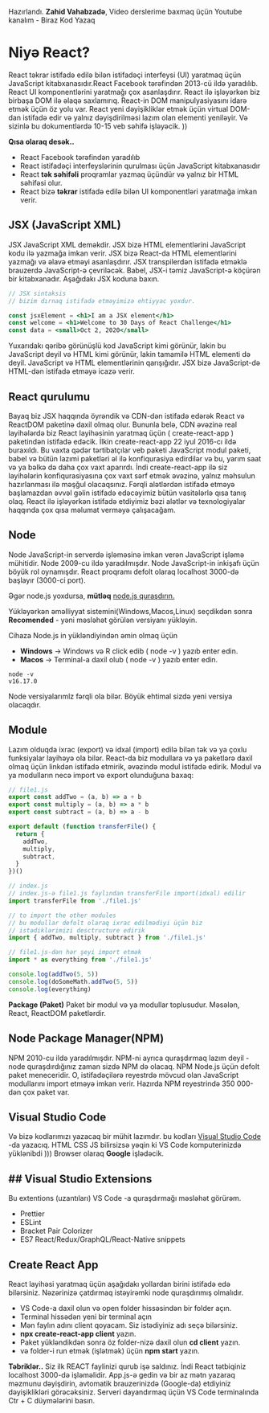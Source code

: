 Hazırlandı. **Zahid Vahabzadə**, Video derslerime baxmaq üçün
Youtube kanalım - Biraz Kod Yazaq
# Niyə React? 
React təkrar istifadə edilə bilən istifadəçi interfeysi (UI) yaratmaq üçün JavaScript kitabxanasıdır.React Facebook tərəfindən 2013-cü ildə yaradılıb. React UI komponentlərini yaratmağı çox asanlaşdırır. React ilə işləyərkən biz birbaşa DOM ilə əlaqə saxlamırıq. React-in DOM manipulyasiyasını idarə etmək üçün öz yolu var. React yeni dəyişikliklər etmək üçün virtual DOM-dan istifadə edir və yalnız dəyişdirilməsi lazım olan elementi yeniləyir. Və sizinlə bu dokumentlərdə 10-15 veb səhifə işləyəcik. ))

**Qısa olaraq desək..**
* React Facebook tərəfindən yaradılıb
* React istifadəçi interfeyslərinin qurulması üçün JavaScript kitabxanasıdır
* React **tək səhifəli** proqramlar yazmaq üçündür və yalnız bir HTML səhifəsi olur.
* React bizə **təkrar** istifadə edilə bilən UI komponentləri yaratmağa imkan verir.

## JSX (JavaScript XML)
JSX JavaScript XML deməkdir. JSX bizə HTML elementlərini JavaScript kodu ilə yazmağa imkan verir. JSX  bizə React-da HTML elementlərini yazmağı və əlavə etməyi asanlaşdırır. JSX transpilerdən istifadə etməklə brauzerdə JavaScript-ə çevriləcək. Babel, JSX-i təmiz JavaScript-ə köçürən bir kitabxanadır. Aşağıdakı JSX koduna baxın.
```jsx
// JSX sintaksis
// bizim dırnaq istifadə etməyimizə ehtiyyac yoxdur.

const jsxElement = <h1>I am a JSX element</h1>
const welcome = <h1>Welcome to 30 Days of React Challenge</h1>
const data = <small>Oct 2, 2020</small>
```
Yuxarıdakı qəribə görünüşlü kod JavaScript kimi görünür, lakin bu JavaScript deyil və HTML kimi görünür, lakin tamamilə HTML elementi də deyil. JavaScript və HTML elementlərinin qarışığıdır. JSX bizə JavaScript-də HTML-dən istifadə etməyə icazə verir.
## React qurulumu
Bayaq biz JSX haqqında öyrəndik və CDN-dən istifadə edərək React və ReactDOM paketinə daxil olmaq olur. Bununla belə, CDN əvəzinə real layihələrdə biz React layihəsinin yaratmaq üçün ( create-react-app ) paketindən istifadə edəcik. İlkin create-react-app 22 iyul 2016-cı ildə buraxıldı. Bu vaxta qədər tərtibatçılar veb paketi JavaScript modul paketi, babel və bütün lazımi paketləri əl ilə konfiqurasiya edirdilər və bu, yarım saat və ya bəlkə də daha çox vaxt aparırdı. İndi create-react-app ilə siz layihələrin konfiqurasiyasına çox vaxt sərf etmək əvəzinə, yalnız məhsulun hazırlanması ilə məşğul olacaqsınız. Fərqli alətlərdən istifadə etməyə başlamazdan əvvəl gəlin istifadə edəcəyimiz bütün vasitələrlə qısa tanış olaq. React ilə işləyərkən istifadə etdiyimiz bəzi alətlər və texnologiyalar haqqında çox qısa məlumat verməyə çalışacağam.

## Node
Node JavaScript-in serverdə işləməsinə imkan verən JavaScript işləmə mühitidir. Node 2009-cu ildə yaradılmışdır. Node JavaScript-in inkişafı üçün böyük rol oynamışdır. React proqramı defolt olaraq localhost 3000-də başlayır (3000-ci port). 

Əgər node.js yoxdursa, **mütləq** [node.js quraşdırın.](https://nodejs.org/en/download/)

Yükləyərkən əməlliyyat sistemini(Windows,Macos,Linux) seçdikdən sonra **Recomended** - yəni məsləhət görülən versiyanı yükləyin. 

Cihaza Node.js in yükləndiyindən əmin olmaq üçün 
* **Windows** -> Windows və R click edib ( node -v ) yazıb enter edin.
* **Macos** -> Terminal-a daxil olub ( node -v ) yazıb enter edin.

```
node -v
v16.17.0
```
Node versiyalarımlz fərqli ola bilər. Böyük ehtimal sizdə yeni versiya olacaqdır. 


## Module
Lazım olduqda ixrac (export) və idxal (import) edilə bilən tək və ya çoxlu funksiyalar layihəyə ola bilər. React-da biz modullara və ya paketlərə daxil olmaq üçün linkdən istifadə etmirik, əvəzində modul istifadə edirik. Modul və ya modulların necə import və export olunduğuna baxaq:
```jsx
// file1.js
export const addTwo = (a, b) => a + b
export const multiply = (a, b) => a * b
export const subtract = (a, b) => a - b

export default (function transferFile() {
  return {
    addTwo,
    multiply,
    subtract,
  }
})()
```
```jsx
// index.js
// index.js-ə file1.js faylından transferFile import(idxal) edilir
import transferFile from './file1.js'

// to import the other modules
// bu modullar defolt olaraq ixrac edilmədiyi üçün biz 
// istədiklərimizi desctructure edirik 
import { addTwo, multiply, subtract } from './file1.js'

// file1.js-dən hər şeyi import etmək
import * as everything from './file1.js' 

console.log(addTwo(5, 5))
console.log(doSomeMath.addTwo(5, 5))
console.log(everything)
```

**Package (Paket)**
Paket bir modul və ya modullar toplusudur. Məsələn, React, ReactDOM paketlərdir.
## Node Package Manager(NPM)
NPM 2010-cu ildə yaradılmışdır. NPM-ni ayrıca quraşdırmaq lazım deyil - node quraşdırdığınız zaman sizdə NPM də olacaq. NPM Node.js üçün defolt paket meneceridir. O, istifadəçilərə reyestrdə mövcud olan JavaScript modullarını import etməyə imkan verir. Hazırda NPM reyestrində 350 000-dən çox paket var. 


## Visual Studio Code
Və bizə kodlarımızı yazacaq bir mühit lazımdır. bu kodları [Visual Studio Code](https://code.visualstudio.com/) -da yazacıq.  HTML CSS JS bilirsizsə yəqin ki VS Code komputerinizdə yüklənibdi )))
Browser olaraq **Google** işlədəcik.
## ## Visual Studio Extensions
Bu extentions (uzantıları) VS Code -a quraşdırmağı məsləhət görürəm.
-   Prettier
-   ESLint
-   Bracket Pair Colorizer
-   ES7 React/Redux/GraphQL/React-Native snippets

## Create React App
React layihəsi yaratmaq üçün aşağıdakı yollardan birini istifadə edə bilərsiniz. Nəzərinizə çatdırmaq istəyirəmki node quraşdırımış olmalıdır. 
* VS Code-a daxil olun və open folder hissəsindən bir folder açın.
* Terminal hissədən yeni bir terminal açın
* Mən faylın adını client qoyacam. Siz istədiyiniz adı seçə bilərsiniz.
* **npx create-react-app client**  yazın. 
* Paket yükləndikdən sonra öz folder-nizə daxil olun **cd client** yazın.
* və folder-i run etmək (işlətmək) üçün **npm start** yazın.

**Təbriklər..** Siz ilk REACT faylinizi qurub işə saldınız.
İndi React tətbiqiniz localhost 3000-də işləməlidir. App.js-ə gedin və bir az mətn yazaraq məzmunu dəyişdirin, avtomatik brauzerinizdə (Google-da) etdiyiniz dəyişiklikləri görəcəksiniz. Serveri dayandırmaq üçün VS Code terminalında Ctr + C düymələrini basın.
 
